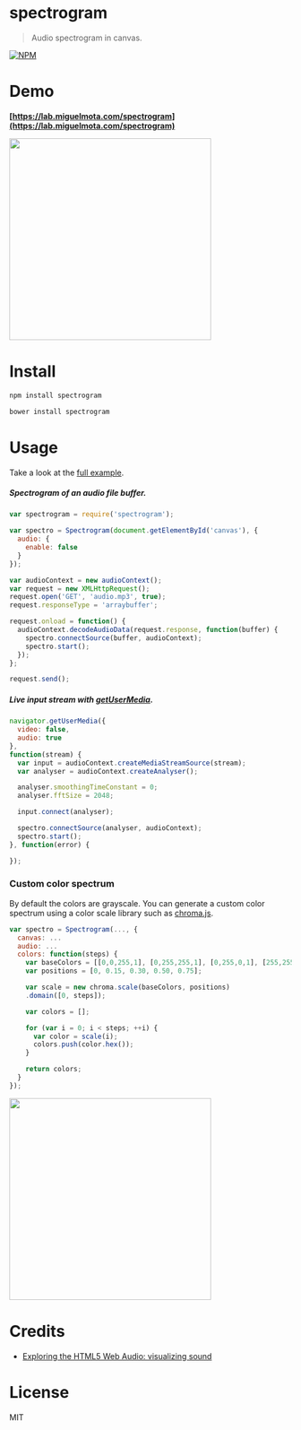 # spectrogram

> Audio spectrogram in canvas.

[![NPM](https://nodei.co/npm/spectrogram.png)](https://nodei.co/npm/spectrogram)

# Demo

**[https://lab.miguelmota.com/spectrogram](https://lab.miguelmota.com/spectrogram)**

<img src="./example/images/grayscale.png" width="360">

# Install

```bash
npm install spectrogram
```

```bash
bower install spectrogram
```

# Usage

Take a look at the [full example][].

##### Spectrogram of an audio file buffer.

```javascript
var spectrogram = require('spectrogram');

var spectro = Spectrogram(document.getElementById('canvas'), {
  audio: {
    enable: false
  }
});

var audioContext = new audioContext();
var request = new XMLHttpRequest();
request.open('GET', 'audio.mp3', true);
request.responseType = 'arraybuffer';

request.onload = function() {
  audioContext.decodeAudioData(request.response, function(buffer) {
    spectro.connectSource(buffer, audioContext);
    spectro.start();
  });
};

request.send();
```

##### Live input stream with [getUserMedia](https://developer.mozilla.org/en-US/docs/Web/API/Navigator/getUserMedia).

```javascript
navigator.getUserMedia({
  video: false,
  audio: true
},
function(stream) {
  var input = audioContext.createMediaStreamSource(stream);
  var analyser = audioContext.createAnalyser();

  analyser.smoothingTimeConstant = 0;
  analyser.fftSize = 2048;

  input.connect(analyser);

  spectro.connectSource(analyser, audioContext);
  spectro.start();
}, function(error) {

});
```

### Custom color spectrum

By default the colors are grayscale. You can generate a custom color spectrum using a color scale library such as [chroma.js](https://github.com/gka/chroma.js).

```javascript
var spectro = Spectrogram(..., {
  canvas: ...
  audio: ...
  colors: function(steps) {
    var baseColors = [[0,0,255,1], [0,255,255,1], [0,255,0,1], [255,255,0,1], [ 255,0,0,1]];
    var positions = [0, 0.15, 0.30, 0.50, 0.75];

    var scale = new chroma.scale(baseColors, positions)
    .domain([0, steps]);

    var colors = [];

    for (var i = 0; i < steps; ++i) {
      var color = scale(i);
      colors.push(color.hex());
    }

    return colors;
  }
});
```

<img src="./example/images/color.png" width="360">

# Credits

- [Exploring the HTML5 Web Audio: visualizing sound](http://www.smartjava.org/content/exploring-html5-web-audio-visualizing-sound)

# License

MIT

[full example]: example/
